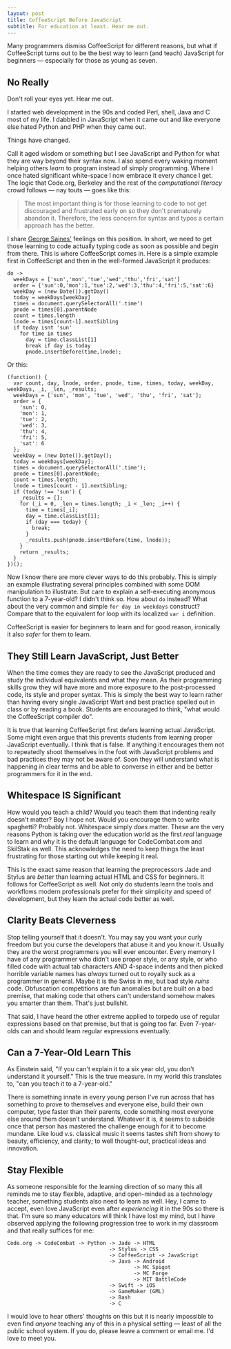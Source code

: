 ```yaml
---
layout: post
title: CoffeeScript Before JavaScript
subtitle: For education at least. Hear me out.
---
```


Many programmers dismiss CoffeeScript for different reasons, but
what if CoffeeScript turns out to be the best way to learn (and
teach) JavaScript for beginners &mdash; especially for those as
young as seven.

## No Really

Don't roll your eyes yet. Hear me out. 

I started web development in the 90s and coded Perl, shell, Java
and C most of my life. I dabbled in JavaScript when it came out and
like everyone else hated Python and PHP when they came out.

Things have changed.

Call it aged wisdom or something but I see JavaScript and Python
for what they are way beyond their syntax now. I also spend every
waking moment helping others *learn* to program instead of simply
programming. Where I once hated significant white-space I now
embrace it every chance I get. The logic that Code.org, Berkeley and the
rest of the *computational literacy* crowd follows
&mdash; nay touts &mdash; goes like this:

> The most important thing is for those learning to code to not get
> discouraged and frustrated early on so they don't prematurely abandon
> it. Therefore, the less concern for syntax and typos a certain
> approach has the better.

I share [George Saines'](http://blog.codecombat.com/3-reasons-why-computational-literacy-is-ruining-coding-education)
feelings on this position. In short, we need to get those learning
to code actually typing code as soon as possible and begin from
there. This is where CoffeeScript comes in. Here is a simple example
first in CoffeeScript and then in the well-formed JavaScript it
produces:

    do -> 
      weekDays = ['sun','mon','tue','wed','thu','fri','sat']
      order = {'sun':0,'mon':1,'tue':2,'wed':3,'thu':4,'fri':5,'sat':6}
      weekDay = (new Date()).getDay()
      today = weekDays[weekDay]
      times = document.querySelectorAll('.time')
      pnode = times[0].parentNode
      count = times.length
      lnode = times[count-1].nextSibling
      if today isnt 'sun'
        for time in times
          day = time.classList[1]
          break if day is today
          pnode.insertBefore(time,lnode);

Or this:

    (function() {
      var count, day, lnode, order, pnode, time, times, today, weekDay, weekDays, _i, _len, _results;
      weekDays = ['sun', 'mon', 'tue', 'wed', 'thu', 'fri', 'sat'];
      order = {
        'sun': 0,
        'mon': 1,
        'tue': 2,
        'wed': 3,
        'thu': 4,
        'fri': 5,
        'sat': 6
      };
      weekDay = (new Date()).getDay();
      today = weekDays[weekDay];
      times = document.querySelectorAll('.time');
      pnode = times[0].parentNode;
      count = times.length;
      lnode = times[count - 1].nextSibling;
      if (today !== 'sun') {
        _results = [];
        for (_i = 0, _len = times.length; _i < _len; _i++) {
          time = times[_i];
          day = time.classList[1];
          if (day === today) {
            break;
          }
          _results.push(pnode.insertBefore(time, lnode));
        }
        return _results;
      }
    })();

Now I know there are more clever ways to do this probably. This is
simply an example illustrating several principles combined with
some DOM manipulation to illustrate. But care to explain a
self-executing anonymous function to a 7-year-old?  I didn't think
so. How about `do` instead?  What about the very common and simple
`for day in weekdays` construct?  Compare that to the equivalent
for loop with its localized `var i` definition.

CoffeeScript is easier for beginners to learn and for good reason,
ironically it also *safer* for them to learn. 

## They Still Learn JavaScript, Just Better

When the time comes they are ready to see the JavaScript produced
and study the individual equivalents and what they mean. As their
programming skills grow they will have more and more exposure to
the post-processed code, its style and proper syntax. This is simply
the best way to learn rather than having every single JavaScript
Wart and best practice spelled out in class or by reading a book.
Students are encouraged to think, "what would the CoffeeScript
compiler do".

It is true that learning CoffeeScript first defers learning actual
JavaScript. Some might even argue that this prevents students from
learning proper JavaScript eventually. I think that is false. If
anything it encourages them not to repeatedly shoot themselves in
the foot with JavaScript problems and bad practices they may not
be aware of.  Soon they will understand what is happening in clear
terms and be able to converse in either and be better programmers
for it in the end.

## Whitespace IS Significant

How would you teach a child? Would you teach them that indenting
really doesn't matter? Boy I hope not.  Would you encourage them
to write spaghetti? Probably not. Whitespace simply *does* matter.
These are the very reasons Python is taking over the education world
as the first *real* language to learn and why it is the default
language for CodeCombat.com and SkilStak as well. This acknowledges
the need to keep things the least frustrating for those starting
out while keeping it real.

This is the exact same reason that learning the preprocessors Jade
and Stylus are *better* than learning actual HTML and CSS for
beginners. It follows for CoffeeScript as well. Not only do students
learn the tools and workflows modern professionals prefer for their
simplicity and speed of development, but they learn the actual code
better as well.

## Clarity Beats Cleverness

Stop telling yourself that it doesn't. You may say you want your
curly freedom but you curse the developers that abuse it and you
know it.  Usually they are the worst programmers you will ever
encounter.  Every memory I have of any programmer who didn't use
proper style, or any style, or who filled code with actual tab
characters AND 4-space indents and then picked horrible variable
names has *always* turned out to royally suck as a programmer in
general. Maybe it is the Swiss in me, but bad style *ruins* code.
Obfuscation competitions are fun anomalies but are built on a bad
premise, that making code that others can't understand somehow makes
you smarter than them.  That's just bullshit.

That said, I have heard the other extreme applied to torpedo use
of regular expressions based on that premise, but that is going too
far.  Even 7-year-olds can and should learn regular expressions
eventually.

## Can a 7-Year-Old Learn This

As Einstein said, "If you can't explain it to a six year old, you don't
understand it yourself." This is the true measure. In my world this translates to, "can you teach it
to a 7-year-old."

There is something innate in every young person I've run across
that has something to prove to themselves and everyone else, build
their own computer, type faster than their parents, code something
most everyone else around them doesn't understand. Whatever it is,
it seems to subside once that person has mastered the challenge
enough for it to become mundane. Like loud v.s. classical music it
seems tastes shift from showy to beauty, efficiency, and clarity; to well
thought-out, practical ideas and innovation.

## Stay Flexible

As someone responsible for the learning direction of so many this
all reminds me to stay flexible, adaptive, and open-minded as a
technology teacher, something students also need to learn as well.
Hey, I came to accept, even love JavaScript even after *experiencing*
it in the 90s so there is that.  I'm sure so many educators will
think I have lost my mind, but I have observed applying the following
progression tree to work in my classroom and that really suffices
for me:

    Code.org -> CodeCombat -> Python -> Jade -> HTML
                                     -> Stylus -> CSS
                                     -> CoffeeScript -> JavaScript
                                     -> Java -> Android
                                             -> MC Spigot
                                             -> MC Forge
                                             -> MIT BattleCode
                                     -> Swift -> iOS
                                     -> GameMaker (GML)
                                     -> Bash
                                     -> C

I would love to hear others' thoughts on this but it is nearly
impossible to even find *anyone* teaching any of this in a physical
setting &mdash; least of all the public school system. If you do, please
leave a comment or email me. I'd love to meet you.
